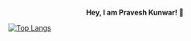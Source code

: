 <div align="center">
  <p>
    <b>
Hey, I am Pravesh Kunwar! 👋
    </b>
</p>
</div>


<div align="center>
            <h1>Languages I am Familiar With!</h1>
</div>



![PraveshK's github stats](https://github-readme-stats.vercel.app/api?username=PraveshKunwar&show_icons=true&theme=radical)
[![Top Langs](https://github-readme-stats.vercel.app/api/top-langs/?username=PraveshKunwar)](https://github.com/anuraghazra/github-readme-stats)

